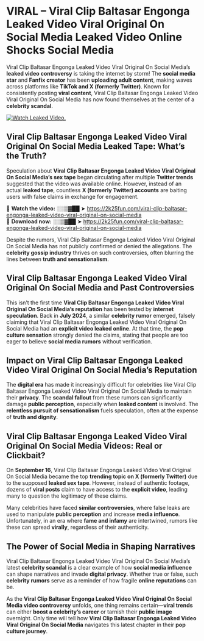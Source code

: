 # VIRAL – Viral Clip Baltasar Engonga Leaked Video Viral Original On Social Media Leaked Video Online Shocks Social Media 

Viral Clip Baltasar Engonga Leaked Video Viral Original On Social Media’s **leaked video controversy** is taking the internet by storm! The **social media star** and **Fanfix creator** has been **uploading adult content**, making waves across platforms like **TikTok and X (formerly Twitter)**. Known for consistently posting **viral content**, Viral Clip Baltasar Engonga Leaked Video Viral Original On Social Media has now found themselves at the center of a **celebrity scandal**.  

[![Watch Leaked Video.](https://miro.medium.com/v2/resize:fit:828/format:webp/1*cilzJN44JGOrTw9NJCrNHA.gif "Watch Leaked Video")](https://2k25fun.com/viral-clip-baltasar-engonga-leaked-video-viral-original-on-social-media)

## **Viral Clip Baltasar Engonga Leaked Video Viral Original On Social Media Leaked Tape: What’s the Truth?**  
Speculation about **Viral Clip Baltasar Engonga Leaked Video Viral Original On Social Media’s sex tape** began circulating after multiple **Twitter trends** suggested that the video was available online. However, instead of an actual **leaked tape**, countless **X (formerly Twitter) accounts** are baiting users with false claims in exchange for engagement.  

🔹 **Watch the video:** ░░▒▓██ ➤ https://2k25fun.com/viral-clip-baltasar-engonga-leaked-video-viral-original-on-social-media  
🔹 **Download now:** ░░▒▓██ ➤ https://2k25fun.com/viral-clip-baltasar-engonga-leaked-video-viral-original-on-social-media  

Despite the rumors, Viral Clip Baltasar Engonga Leaked Video Viral Original On Social Media has not publicly confirmed or denied the allegations. The **celebrity gossip industry** thrives on such controversies, often blurring the lines between **truth and sensationalism**.  

## **Viral Clip Baltasar Engonga Leaked Video Viral Original On Social Media and Past Controversies**  
This isn’t the first time **Viral Clip Baltasar Engonga Leaked Video Viral Original On Social Media’s reputation** has been tested by **internet speculation**. Back in **July 2024**, a similar **celebrity rumor** emerged, falsely claiming that Viral Clip Baltasar Engonga Leaked Video Viral Original On Social Media had an **explicit video leaked online**. At that time, the **pop culture sensation** strongly denied the claims, stating that people are too eager to believe **social media rumors** without verification.  

## **Impact on Viral Clip Baltasar Engonga Leaked Video Viral Original On Social Media’s Reputation**  
The **digital era** has made it increasingly difficult for celebrities like Viral Clip Baltasar Engonga Leaked Video Viral Original On Social Media to maintain their **privacy**. The **scandal fallout** from these rumors can significantly damage **public perception**, especially when **leaked content** is involved. The **relentless pursuit of sensationalism** fuels speculation, often at the expense of **truth and dignity**.  

## **Viral Clip Baltasar Engonga Leaked Video Viral Original On Social Media Videos: Real or Clickbait?**  
On **September 16**, Viral Clip Baltasar Engonga Leaked Video Viral Original On Social Media became the top **trending topic on X (formerly Twitter)** due to the supposed **leaked sex tape**. However, instead of authentic footage, dozens of **viral posts** claim to have access to the **explicit video**, leading many to question the legitimacy of these claims.  

Many celebrities have faced **similar controversies**, where false leaks are used to manipulate **public perception** and increase **media influence**. Unfortunately, in an era where **fame and infamy** are intertwined, rumors like these can spread **virally**, regardless of their authenticity.  

## **The Power of Social Media in Shaping Narratives**  
Viral Clip Baltasar Engonga Leaked Video Viral Original On Social Media’s latest **celebrity scandal** is a clear example of how **social media influence** can shape narratives and invade **digital privacy**. Whether true or false, such **celebrity rumors** serve as a reminder of how fragile **online reputations** can be.  

As the **Viral Clip Baltasar Engonga Leaked Video Viral Original On Social Media video controversy** unfolds, one thing remains certain—**viral trends** can either **boost a celebrity’s career** or tarnish their **public image** overnight. Only time will tell how **Viral Clip Baltasar Engonga Leaked Video Viral Original On Social Media** navigates this latest chapter in their **pop culture journey**. 